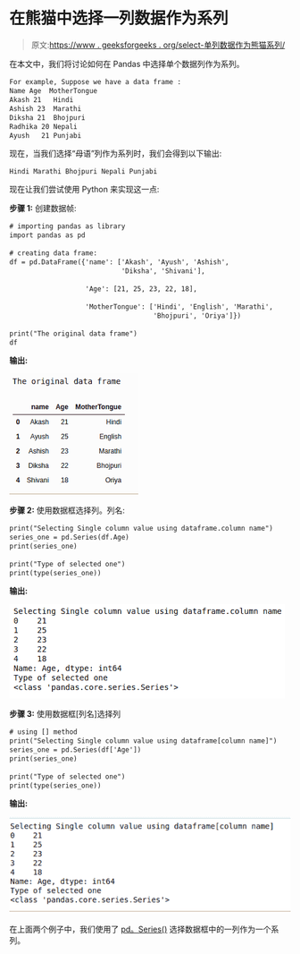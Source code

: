 # 在熊猫中选择一列数据作为系列

> 原文:[https://www . geeksforgeeks . org/select-单列数据作为熊猫系列/](https://www.geeksforgeeks.org/select-a-single-column-of-data-as-a-series-in-pandas/)

在本文中，我们将讨论如何在 Pandas 中选择单个数据列作为系列。

```
For example, Suppose we have a data frame :
Name Age  MotherTongue
Akash 21   Hindi
Ashish 23  Marathi
Diksha 21  Bhojpuri
Radhika 20 Nepali
Ayush   21 Punjabi

```

现在，当我们选择“母语”列作为系列时，我们会得到以下输出:

```
Hindi Marathi Bhojpuri Nepali Punjabi

```

现在让我们尝试使用 Python 来实现这一点:

**步骤 1:** 创建数据帧:

```
# importing pandas as library
import pandas as pd

# creating data frame:
df = pd.DataFrame({'name': ['Akash', 'Ayush', 'Ashish',
                            'Diksha', 'Shivani'],

                   'Age': [21, 25, 23, 22, 18],

                   'MotherTongue': ['Hindi', 'English', 'Marathi',
                                    'Bhojpuri', 'Oriya']})

print("The original data frame")
df
```

**输出:**

![select-singly-column-pandas-1](img/05559ebfa0647a350a155ef5b909dbef.png)

**步骤 2:** 使用数据框选择列。列名:

```
print("Selecting Single column value using dataframe.column name")
series_one = pd.Series(df.Age)
print(series_one)

print("Type of selected one")
print(type(series_one))
```

**输出:**

![single-column-pandas-dataframe-2](img/eafadf987d0126e96ade8ba17f7209b2.png)

**步骤 3:** 使用数据框[列名]选择列

```
# using [] method
print("Selecting Single column value using dataframe[column name]")
series_one = pd.Series(df['Age'])
print(series_one)

print("Type of selected one")
print(type(series_one))
```

**输出:**

![select-single-column-pandas-3](img/f9a9eee670f5750b9ec956c351c00146.png)

在上面两个例子中，我们使用了 [pd。Series()](https://www.geeksforgeeks.org/python-pandas-series/) 选择数据框中的一列作为一个系列。